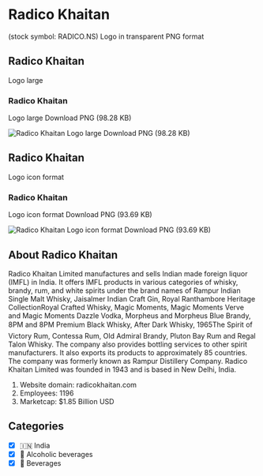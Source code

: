 # Radico Khaitan
 (stock symbol: RADICO.NS) Logo in transparent PNG format

## Radico Khaitan
 Logo large

### Radico Khaitan
 Logo large Download PNG (98.28 KB)

![Radico Khaitan
 Logo large Download PNG (98.28 KB)](/img/orig/RADICO.NS_BIG-7fd223e0.png)

## Radico Khaitan
 Logo icon format

### Radico Khaitan
 Logo icon format Download PNG (93.69 KB)

![Radico Khaitan
 Logo icon format Download PNG (93.69 KB)](/img/orig/RADICO.NS-69af7f07.png)

## About Radico Khaitan


Radico Khaitan Limited manufactures and sells Indian made foreign liquor (IMFL) in India. It offers IMFL products in various categories of whisky, brandy, rum, and white spirits under the brand names of Rampur Indian Single Malt Whisky, Jaisalmer Indian Craft Gin, Royal Ranthambore Heritage CollectionRoyal Crafted Whisky, Magic Moments, Magic Moments Verve and Magic Moments Dazzle Vodka, Morpheus and Morpheus Blue Brandy, 8PM and 8PM Premium Black Whisky, After Dark Whisky, 1965The Spirit of Victory Rum, Contessa Rum, Old Admiral Brandy, Pluton Bay Rum and Regal Talon Whisky. The company also provides bottling services to other spirit manufacturers. It also exports its products to approximately 85 countries. The company was formerly known as Rampur Distillery Company. Radico Khaitan Limited was founded in 1943 and is based in New Delhi, India.

1. Website domain: radicokhaitan.com
2. Employees: 1196
3. Marketcap: $1.85 Billion USD


## Categories
- [x] 🇮🇳 India
- [x] 🍷 Alcoholic beverages
- [x] 🥤 Beverages
